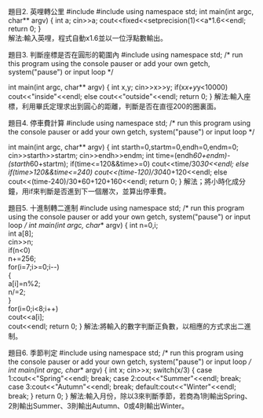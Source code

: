 題目2. 英哩轉公里
#include <iostream>
#include<iomanip>
using namespace std;
int main(int argc, char** argv) {
	int a;
	cin>>a;
	cout<<fixed<<setprecision(1)<<a*1.6<<endl;
	return 0;
}	
解法:輸入英哩，程式自動x1.6並以一位浮點數輸出。

題目3. 判斷座標是否在圓形的範圍內
#include <iostream>
using namespace std;
/* run this program using the console pauser or add your own getch, system("pause") or input loop */

int main(int argc, char** argv) {
	int x,y;
	cin>>x>>y;
	if(x*x+y*y<10000)
	cout<<"inside"<<endl;
	else
	cout<<"outside"<<endl;
	return 0;
}
解法:輸入座標，利用畢氏定理求出到圓心的距離，判斷是否在直徑200的圈裏面。

題目4. 停車費計算
#include <iostream>
using namespace std;
/* run this program using the console pauser or add your own getch, system("pause") or input loop */

int main(int argc, char** argv) {
	int starth=0,startm=0,endh=0,endm=0;
	cin>>starth>>startm; 
	cin>>endh>>endm;
	int time=(endh*60+endm)-(starth*60+startm);
	if(time<=120&&time>=0) 
	cout<<time/30*30<<endl;
	else if(time>120&&time<=240) 
	cout<<(time-120)/30*40+120<<endl;
	else 
	cout<<(time-240)/30*60+120+160<<endl;
	return 0;
}
解法；將小時化成分鐘，用if來判斷是否進到下一個層次，並算出停車費。

題目5. 十進制轉二進制
#include <iostream>
using namespace std;
/* run this program using the console pauser or add your own getch, system("pause") or input loop */
int main(int argc, char** argv) {
    int n=0,i;  
    int a[8];  
    cin>>n;  
    if(n<0)   
        n+=256;  
    for(i=7;i>=0;i--)  
	{  
        a[i]=n%2;  
        n/=2;  
    }  
    for(i=0;i<8;i++)  
        cout<<a[i];  
	cout<<endl; 
	return 0;
}
解法:將輸入的數字判斷正負數，以相應的方式求出二進制。

題目6. 季節判定
#include <iostream>
using namespace std;
/* run this program using the console pauser or add your own getch, system("pause") or input loop */
int main(int argc, char** argv) {
	int x;
	cin>>x;
	switch(x/3)
	{
		case 1:cout<<"Spring"<<endl;
		break;
		case 2:cout<<"Summer"<<endl;
		break;
		case 3:cout<<"Autumn"<<endl;
		break;
		default:cout<<"Winter"<<endl;
		break;
	} 
	return 0;
}
解法:輸入月份，除以3來判斷季節，若商為1則輸出Spring、2則輸出Summer、3則輸出Autumn、0或4則輸出Winter。
